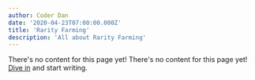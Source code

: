 ```yaml
---
author: Coder Dan
date: '2020-04-23T07:00:00.000Z'
title: 'Rarity Farming'
description: 'All about Rarity Farming'
---
```


There's no content for this page yet! There's no content for this page yet! [Dive in](https://github.com/aavegotchi/aavegotchi-wiki) and start writing.

